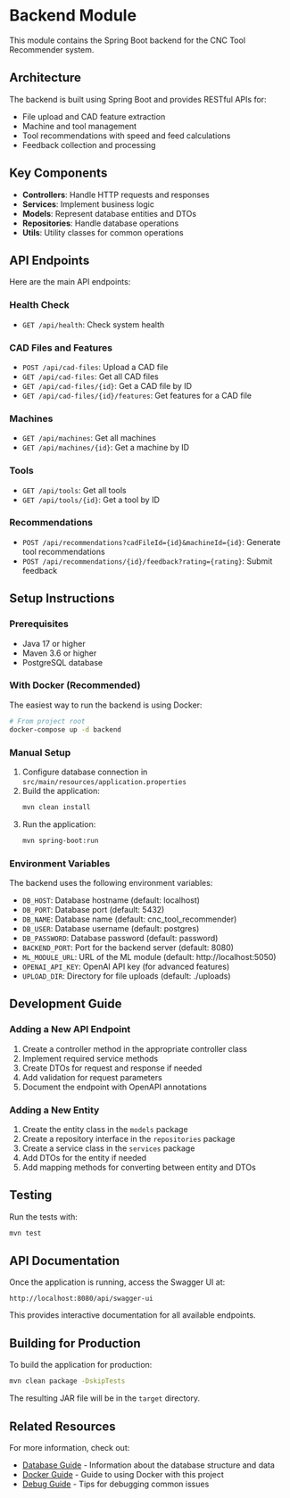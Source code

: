 # Backend Module

This module contains the Spring Boot backend for the CNC Tool Recommender system.

## Architecture

The backend is built using Spring Boot and provides RESTful APIs for:
- File upload and CAD feature extraction
- Machine and tool management
- Tool recommendations with speed and feed calculations
- Feedback collection and processing

## Key Components

- **Controllers**: Handle HTTP requests and responses
- **Services**: Implement business logic
- **Models**: Represent database entities and DTOs
- **Repositories**: Handle database operations
- **Utils**: Utility classes for common operations

## API Endpoints

Here are the main API endpoints:

### Health Check

- `GET /api/health`: Check system health

### CAD Files and Features

- `POST /api/cad-files`: Upload a CAD file
- `GET /api/cad-files`: Get all CAD files
- `GET /api/cad-files/{id}`: Get a CAD file by ID
- `GET /api/cad-files/{id}/features`: Get features for a CAD file

### Machines

- `GET /api/machines`: Get all machines
- `GET /api/machines/{id}`: Get a machine by ID

### Tools

- `GET /api/tools`: Get all tools
- `GET /api/tools/{id}`: Get a tool by ID

### Recommendations

- `POST /api/recommendations?cadFileId={id}&machineId={id}`: Generate tool recommendations
- `POST /api/recommendations/{id}/feedback?rating={rating}`: Submit feedback

## Setup Instructions

### Prerequisites

- Java 17 or higher
- Maven 3.6 or higher
- PostgreSQL database

### With Docker (Recommended)

The easiest way to run the backend is using Docker:

```bash
# From project root
docker-compose up -d backend
```

### Manual Setup

1. Configure database connection in `src/main/resources/application.properties`
2. Build the application:
   ```bash
   mvn clean install
   ```
3. Run the application:
   ```bash
   mvn spring-boot:run
   ```

### Environment Variables

The backend uses the following environment variables:

- `DB_HOST`: Database hostname (default: localhost)
- `DB_PORT`: Database port (default: 5432)
- `DB_NAME`: Database name (default: cnc_tool_recommender)
- `DB_USER`: Database username (default: postgres)
- `DB_PASSWORD`: Database password (default: password)
- `BACKEND_PORT`: Port for the backend server (default: 8080)
- `ML_MODULE_URL`: URL of the ML module (default: http://localhost:5050)
- `OPENAI_API_KEY`: OpenAI API key (for advanced features)
- `UPLOAD_DIR`: Directory for file uploads (default: ./uploads)

## Development Guide

### Adding a New API Endpoint

1. Create a controller method in the appropriate controller class
2. Implement required service methods
3. Create DTOs for request and response if needed
4. Add validation for request parameters
5. Document the endpoint with OpenAPI annotations

### Adding a New Entity

1. Create the entity class in the `models` package
2. Create a repository interface in the `repositories` package
3. Create a service class in the `services` package
4. Add DTOs for the entity if needed
5. Add mapping methods for converting between entity and DTOs

## Testing

Run the tests with:

```bash
mvn test
```

## API Documentation

Once the application is running, access the Swagger UI at:

```
http://localhost:8080/api/swagger-ui
```

This provides interactive documentation for all available endpoints.

## Building for Production

To build the application for production:

```bash
mvn clean package -DskipTests
```

The resulting JAR file will be in the `target` directory.

## Related Resources

For more information, check out:
- [Database Guide](../database.md) - Information about the database structure and data
- [Docker Guide](../docker_guide.md) - Guide to using Docker with this project
- [Debug Guide](../debug.md) - Tips for debugging common issues 